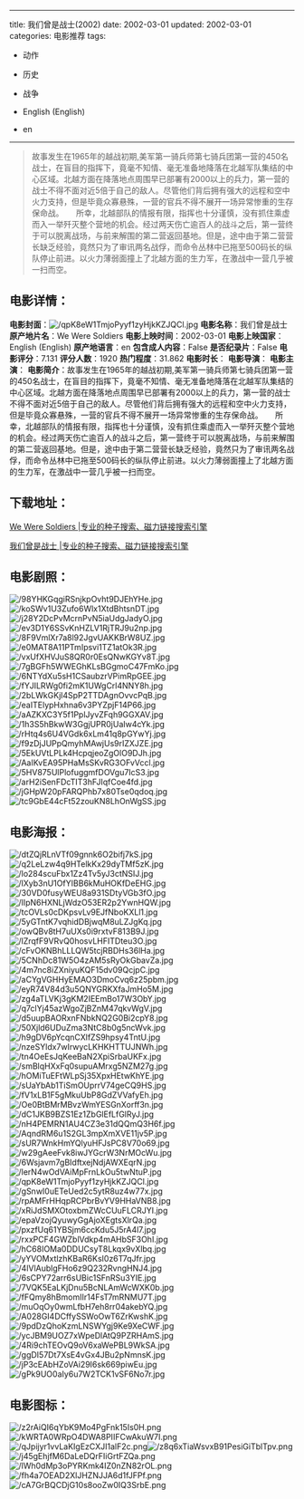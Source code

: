 
---
title: 我们曾是战士(2002)
date: 2002-03-01
updated: 2002-03-01
categories: 电影推荐
tags:
- 动作
- 历史
- 战争

- English (English)
- en
---


> 故事发生在1965年的越战初期,美军第一骑兵师第七骑兵团第一营的450名战士，在盲目的指挥下，竟毫不知情、毫无准备地降落在北越军队集结的中心区域。北越方面在降落地点周围早已部署有2000以上的兵力，第一营的战士不得不面对近5倍于自己的敌人。尽管他们背后拥有强大的远程和空中火力支持，但是毕竟众寡悬殊，一营的官兵不得不展开一场异常惨重的生存保命战。 　 所幸，北越部队的情报有限，指挥也十分谨慎，没有抓住乘虚而入一举歼灭整个营地的机会。经过两天伤亡逾百人的战斗之后，第一营终于可以脱离战场，与前来解围的第二营返回基地。但是，途中由于第二营营长缺乏经验，竟然只为了审讯两名战俘，而命令丛林中已拖至500码长的纵队停止前进。以火力薄弱面撞上了北越方面的生力军，在激战中一营几乎被一扫而空。

## **电影详情**：

**电影封面**：<img src="https://image.tmdb.org/t/p/w200/qpK8eW1TmjoPyyf1zyHjkKZJQCl.jpg" alt="/qpK8eW1TmjoPyyf1zyHjkKZJQCl.jpg" title="/qpK8eW1TmjoPyyf1zyHjkKZJQCl.jpg">
**电影名称**：我们曾是战士
**原产地片名**：We Were Soldiers
**电影上映时间**：2002-03-01
**电影上映国家**：English (English)
**原产地语言**：en
**包含成人内容**：False
**是否纪录片**：False
**电影评分**：7.131
**评分人数**：1920
**热门程度**：31.862
**电影时长**：
**电影导演**：
**电影主演**：
**电影简介**：故事发生在1965年的越战初期,美军第一骑兵师第七骑兵团第一营的450名战士，在盲目的指挥下，竟毫不知情、毫无准备地降落在北越军队集结的中心区域。北越方面在降落地点周围早已部署有2000以上的兵力，第一营的战士不得不面对近5倍于自己的敌人。尽管他们背后拥有强大的远程和空中火力支持，但是毕竟众寡悬殊，一营的官兵不得不展开一场异常惨重的生存保命战。 　 所幸，北越部队的情报有限，指挥也十分谨慎，没有抓住乘虚而入一举歼灭整个营地的机会。经过两天伤亡逾百人的战斗之后，第一营终于可以脱离战场，与前来解围的第二营返回基地。但是，途中由于第二营营长缺乏经验，竟然只为了审讯两名战俘，而命令丛林中已拖至500码长的纵队停止前进。以火力薄弱面撞上了北越方面的生力军，在激战中一营几乎被一扫而空。

## **下载地址**：
[We Were Soldiers |专业的种子搜索、磁力链接搜索引擎](https://movie.amd794.com:2083/?search=We%20Were%20Soldiers&ordering=&mode=match_phrase&page_size=10&page=1)

[我们曾是战士 |专业的种子搜索、磁力链接搜索引擎](https://movie.amd794.com:2083/?search=%E6%88%91%E4%BB%AC%E6%9B%BE%E6%98%AF%E6%88%98%E5%A3%AB&ordering=&mode=match_phrase&page_size=10&page=1)
 

## **电影剧照**：
<img src="https://image.tmdb.org/t/p/original/98YHKGqgiRSnjkpOvht9DJEhYHe.jpg" alt="/98YHKGqgiRSnjkpOvht9DJEhYHe.jpg" title="/98YHKGqgiRSnjkpOvht9DJEhYHe.jpg"><img src="https://image.tmdb.org/t/p/original/koSWv1U3Zufo6Wlx1XtdBhtsnDT.jpg" alt="/koSWv1U3Zufo6Wlx1XtdBhtsnDT.jpg" title="/koSWv1U3Zufo6Wlx1XtdBhtsnDT.jpg"><img src="https://image.tmdb.org/t/p/original/j28Y2DcPvMcrnPvN5iaUdgJadyO.jpg" alt="/j28Y2DcPvMcrnPvN5iaUdgJadyO.jpg" title="/j28Y2DcPvMcrnPvN5iaUdgJadyO.jpg"><img src="https://image.tmdb.org/t/p/original/ev3D1Y6SSvKnHZLV1RjTRJ9u2np.jpg" alt="/ev3D1Y6SSvKnHZLV1RjTRJ9u2np.jpg" title="/ev3D1Y6SSvKnHZLV1RjTRJ9u2np.jpg"><img src="https://image.tmdb.org/t/p/original/8F9VmlXr7a8l92JgvUAKKBrW8UZ.jpg" alt="/8F9VmlXr7a8l92JgvUAKKBrW8UZ.jpg" title="/8F9VmlXr7a8l92JgvUAKKBrW8UZ.jpg"><img src="https://image.tmdb.org/t/p/original/e0MAT8A11PTmIpsvi1TZ1atOk3R.jpg" alt="/e0MAT8A11PTmIpsvi1TZ1atOk3R.jpg" title="/e0MAT8A11PTmIpsvi1TZ1atOk3R.jpg"><img src="https://image.tmdb.org/t/p/original/vxUfXHVJuS8QR0r0EsQNwKGYv8T.jpg" alt="/vxUfXHVJuS8QR0r0EsQNwKGYv8T.jpg" title="/vxUfXHVJuS8QR0r0EsQNwKGYv8T.jpg"><img src="https://image.tmdb.org/t/p/original/7gBGFh5WWEGhKLsBGgmoC47FmKo.jpg" alt="/7gBGFh5WWEGhKLsBGgmoC47FmKo.jpg" title="/7gBGFh5WWEGhKLsBGgmoC47FmKo.jpg"><img src="https://image.tmdb.org/t/p/original/6NTYdXu5sH1CSaubzrVPimRpGEE.jpg" alt="/6NTYdXu5sH1CSaubzrVPimRpGEE.jpg" title="/6NTYdXu5sH1CSaubzrVPimRpGEE.jpg"><img src="https://image.tmdb.org/t/p/original/fYJILRWg0fi2mK1UWgCrl4NNY8h.jpg" alt="/fYJILRWg0fi2mK1UWgCrl4NNY8h.jpg" title="/fYJILRWg0fi2mK1UWgCrl4NNY8h.jpg"><img src="https://image.tmdb.org/t/p/original/2bLWkGKjl4SpP2TTDAgnOvvcPqB.jpg" alt="/2bLWkGKjl4SpP2TTDAgnOvvcPqB.jpg" title="/2bLWkGKjl4SpP2TTDAgnOvvcPqB.jpg"><img src="https://image.tmdb.org/t/p/original/eaITElypHxhna6v3PYZpjF14P66.jpg" alt="/eaITElypHxhna6v3PYZpjF14P66.jpg" title="/eaITElypHxhna6v3PYZpjF14P66.jpg"><img src="https://image.tmdb.org/t/p/original/aAZKXC3Y5f1PplJyvZFqh9GGXAV.jpg" alt="/aAZKXC3Y5f1PplJyvZFqh9GGXAV.jpg" title="/aAZKXC3Y5f1PplJyvZFqh9GGXAV.jpg"><img src="https://image.tmdb.org/t/p/original/1h3S5hBkwW3GgjUPR0jUaIw4cYk.jpg" alt="/1h3S5hBkwW3GgjUPR0jUaIw4cYk.jpg" title="/1h3S5hBkwW3GgjUPR0jUaIw4cYk.jpg"><img src="https://image.tmdb.org/t/p/original/rHtq4s6U4VGdk6xLm41q8pGYwYj.jpg" alt="/rHtq4s6U4VGdk6xLm41q8pGYwYj.jpg" title="/rHtq4s6U4VGdk6xLm41q8pGYwYj.jpg"><img src="https://image.tmdb.org/t/p/original/f9zDjJUPpQmyhMAwjUs9rIZXJZE.jpg" alt="/f9zDjJUPpQmyhMAwjUs9rIZXJZE.jpg" title="/f9zDjJUPpQmyhMAwjUs9rIZXJZE.jpg"><img src="https://image.tmdb.org/t/p/original/5EkUVtLPLk4HcpqjeoZgOlO9DJh.jpg" alt="/5EkUVtLPLk4HcpqjeoZgOlO9DJh.jpg" title="/5EkUVtLPLk4HcpqjeoZgOlO9DJh.jpg"><img src="https://image.tmdb.org/t/p/original/AaIKvEA95PHaMsSKvRG3OFvVccl.jpg" alt="/AaIKvEA95PHaMsSKvRG3OFvVccl.jpg" title="/AaIKvEA95PHaMsSKvRG3OFvVccl.jpg"><img src="https://image.tmdb.org/t/p/original/5HV875UlPlofuggmfDOVgu7IcS3.jpg" alt="/5HV875UlPlofuggmfDOVgu7IcS3.jpg" title="/5HV875UlPlofuggmfDOVgu7IcS3.jpg"><img src="https://image.tmdb.org/t/p/original/arH2iSenFDcTIT3hFJIqfCoe4fd.jpg" alt="/arH2iSenFDcTIT3hFJIqfCoe4fd.jpg" title="/arH2iSenFDcTIT3hFJIqfCoe4fd.jpg"><img src="https://image.tmdb.org/t/p/original/jGHpW20pFARQPhb7x80Tse0qdoq.jpg" alt="/jGHpW20pFARQPhb7x80Tse0qdoq.jpg" title="/jGHpW20pFARQPhb7x80Tse0qdoq.jpg"><img src="https://image.tmdb.org/t/p/original/tc9GbE44cFt52zouKN8LhOnWgSS.jpg" alt="/tc9GbE44cFt52zouKN8LhOnWgSS.jpg" title="/tc9GbE44cFt52zouKN8LhOnWgSS.jpg">

## **电影海报**：
<img src="https://image.tmdb.org/t/p/original/dtZQjRLnVTf09gnnk6O2bifj7kS.jpg" alt="/dtZQjRLnVTf09gnnk6O2bifj7kS.jpg" title="/dtZQjRLnVTf09gnnk6O2bifj7kS.jpg"><img src="https://image.tmdb.org/t/p/original/q2LeLzw4q9HTelkKx29dyTMf5zK.jpg" alt="/q2LeLzw4q9HTelkKx29dyTMf5zK.jpg" title="/q2LeLzw4q9HTelkKx29dyTMf5zK.jpg"><img src="https://image.tmdb.org/t/p/original/lo284scuFbx1Zz4Tv5yJ3ctNSIJ.jpg" alt="/lo284scuFbx1Zz4Tv5yJ3ctNSIJ.jpg" title="/lo284scuFbx1Zz4Tv5yJ3ctNSIJ.jpg"><img src="https://image.tmdb.org/t/p/original/lXyb3nU1OfYIBB6kMuHOKfDeEHG.jpg" alt="/lXyb3nU1OfYIBB6kMuHOKfDeEHG.jpg" title="/lXyb3nU1OfYIBB6kMuHOKfDeEHG.jpg"><img src="https://image.tmdb.org/t/p/original/30VD0fusyWEU8a931SDtyVGb3fO.jpg" alt="/30VD0fusyWEU8a931SDtyVGb3fO.jpg" title="/30VD0fusyWEU8a931SDtyVGb3fO.jpg"><img src="https://image.tmdb.org/t/p/original/lIpN6HXNLjWdzO53ER2p2YwnHQW.jpg" alt="/lIpN6HXNLjWdzO53ER2p2YwnHQW.jpg" title="/lIpN6HXNLjWdzO53ER2p2YwnHQW.jpg"><img src="https://image.tmdb.org/t/p/original/tcOVLs0cDKpsvLv9EJfNboKXLl1.jpg" alt="/tcOVLs0cDKpsvLv9EJfNboKXLl1.jpg" title="/tcOVLs0cDKpsvLv9EJfNboKXLl1.jpg"><img src="https://image.tmdb.org/t/p/original/5yGTntK7vqhidDBjwqM8uLZJgKq.jpg" alt="/5yGTntK7vqhidDBjwqM8uLZJgKq.jpg" title="/5yGTntK7vqhidDBjwqM8uLZJgKq.jpg"><img src="https://image.tmdb.org/t/p/original/owQBv8tH7uUXs0i9rxtvF813B9J.jpg" alt="/owQBv8tH7uUXs0i9rxtvF813B9J.jpg" title="/owQBv8tH7uUXs0i9rxtvF813B9J.jpg"><img src="https://image.tmdb.org/t/p/original/lZrqfF9VRvQ0hosvLHFITDteu3O.jpg" alt="/lZrqfF9VRvQ0hosvLHFITDteu3O.jpg" title="/lZrqfF9VRvQ0hosvLHFITDteu3O.jpg"><img src="https://image.tmdb.org/t/p/original/cFvOKNBhLLLQW5tcjRBDHs36lHa.jpg" alt="/cFvOKNBhLLLQW5tcjRBDHs36lHa.jpg" title="/cFvOKNBhLLLQW5tcjRBDHs36lHa.jpg"><img src="https://image.tmdb.org/t/p/original/5CNhDc81W5O4zAM5sRyOkGbavZa.jpg" alt="/5CNhDc81W5O4zAM5sRyOkGbavZa.jpg" title="/5CNhDc81W5O4zAM5sRyOkGbavZa.jpg"><img src="https://image.tmdb.org/t/p/original/4m7nc8iZXniyuKQF15dv09QcjpC.jpg" alt="/4m7nc8iZXniyuKQF15dv09QcjpC.jpg" title="/4m7nc8iZXniyuKQF15dv09QcjpC.jpg"><img src="https://image.tmdb.org/t/p/original/aCYgVGHHyEMAO3DmoCvq6z25pbm.jpg" alt="/aCYgVGHHyEMAO3DmoCvq6z25pbm.jpg" title="/aCYgVGHHyEMAO3DmoCvq6z25pbm.jpg"><img src="https://image.tmdb.org/t/p/original/eyR74V84d3u5QNYGRKXfaJmHo5M.jpg" alt="/eyR74V84d3u5QNYGRKXfaJmHo5M.jpg" title="/eyR74V84d3u5QNYGRKXfaJmHo5M.jpg"><img src="https://image.tmdb.org/t/p/original/zg4aTLVKj3gKM2IEEmBo17W3ObY.jpg" alt="/zg4aTLVKj3gKM2IEEmBo17W3ObY.jpg" title="/zg4aTLVKj3gKM2IEEmBo17W3ObY.jpg"><img src="https://image.tmdb.org/t/p/original/q7clYj45azWgoZjBZnM47qkvWgV.jpg" alt="/q7clYj45azWgoZjBZnM47qkvWgV.jpg" title="/q7clYj45azWgoZjBZnM47qkvWgV.jpg"><img src="https://image.tmdb.org/t/p/original/d5uupBAORxnFNbkNQ2G0Bi2cpY8.jpg" alt="/d5uupBAORxnFNbkNQ2G0Bi2cpY8.jpg" title="/d5uupBAORxnFNbkNQ2G0Bi2cpY8.jpg"><img src="https://image.tmdb.org/t/p/original/50Xjld6UDuZma3NtC8b0g5ncWvk.jpg" alt="/50Xjld6UDuZma3NtC8b0g5ncWvk.jpg" title="/50Xjld6UDuZma3NtC8b0g5ncWvk.jpg"><img src="https://image.tmdb.org/t/p/original/h9gDV6pYcqnCXlfZS9hpsy4TntU.jpg" alt="/h9gDV6pYcqnCXlfZS9hpsy4TntU.jpg" title="/h9gDV6pYcqnCXlfZS9hpsy4TntU.jpg"><img src="https://image.tmdb.org/t/p/original/nzeSYldx7wIrwycLKHKHTTUJNWh.jpg" alt="/nzeSYldx7wIrwycLKHKHTTUJNWh.jpg" title="/nzeSYldx7wIrwycLKHKHTTUJNWh.jpg"><img src="https://image.tmdb.org/t/p/original/tn4OeEsJqKeeBaN2XpiSrbaUKFx.jpg" alt="/tn4OeEsJqKeeBaN2XpiSrbaUKFx.jpg" title="/tn4OeEsJqKeeBaN2XpiSrbaUKFx.jpg"><img src="https://image.tmdb.org/t/p/original/smBlqHXxFq0supuAMrxg5NZM27g.jpg" alt="/smBlqHXxFq0supuAMrxg5NZM27g.jpg" title="/smBlqHXxFq0supuAMrxg5NZM27g.jpg"><img src="https://image.tmdb.org/t/p/original/hOMiTuEFtWLpSj35XpxHEtwKhYE.jpg" alt="/hOMiTuEFtWLpSj35XpxHEtwKhYE.jpg" title="/hOMiTuEFtWLpSj35XpxHEtwKhYE.jpg"><img src="https://image.tmdb.org/t/p/original/sUaYbAb1TiSmOUprrV74geCQ9HS.jpg" alt="/sUaYbAb1TiSmOUprrV74geCQ9HS.jpg" title="/sUaYbAb1TiSmOUprrV74geCQ9HS.jpg"><img src="https://image.tmdb.org/t/p/original/fV1xLB1F5gMkuUbP8GdZVVafyEh.jpg" alt="/fV1xLB1F5gMkuUbP8GdZVVafyEh.jpg" title="/fV1xLB1F5gMkuUbP8GdZVVafyEh.jpg"><img src="https://image.tmdb.org/t/p/original/Oe0BtBMrMBvzWmYESGnXorff3n.jpg" alt="/Oe0BtBMrMBvzWmYESGnXorff3n.jpg" title="/Oe0BtBMrMBvzWmYESGnXorff3n.jpg"><img src="https://image.tmdb.org/t/p/original/dC1JKB9BZS1Ez1ZbGlEfLfGlRyJ.jpg" alt="/dC1JKB9BZS1Ez1ZbGlEfLfGlRyJ.jpg" title="/dC1JKB9BZS1Ez1ZbGlEfLfGlRyJ.jpg"><img src="https://image.tmdb.org/t/p/original/nH4PEMRN1AU4CZ3e31dQQmQ3H6f.jpg" alt="/nH4PEMRN1AU4CZ3e31dQQmQ3H6f.jpg" title="/nH4PEMRN1AU4CZ3e31dQQmQ3H6f.jpg"><img src="https://image.tmdb.org/t/p/original/AqndRM6u1S2GL3mpXmXVE11jv5P.jpg" alt="/AqndRM6u1S2GL3mpXmXVE11jv5P.jpg" title="/AqndRM6u1S2GL3mpXmXVE11jv5P.jpg"><img src="https://image.tmdb.org/t/p/original/sUR7WnkHmYQlyuHFJsPC8V70o69.jpg" alt="/sUR7WnkHmYQlyuHFJsPC8V70o69.jpg" title="/sUR7WnkHmYQlyuHFJsPC8V70o69.jpg"><img src="https://image.tmdb.org/t/p/original/w29gAeeFvk8iwJYGcrW3NrMOcWu.jpg" alt="/w29gAeeFvk8iwJYGcrW3NrMOcWu.jpg" title="/w29gAeeFvk8iwJYGcrW3NrMOcWu.jpg"><img src="https://image.tmdb.org/t/p/original/6Wsjavm7gBIdftxejNdjAWXEqrN.jpg" alt="/6Wsjavm7gBIdftxejNdjAWXEqrN.jpg" title="/6Wsjavm7gBIdftxejNdjAWXEqrN.jpg"><img src="https://image.tmdb.org/t/p/original/lerN4wOdVAiMpFrnLkOu5twNtuP.jpg" alt="/lerN4wOdVAiMpFrnLkOu5twNtuP.jpg" title="/lerN4wOdVAiMpFrnLkOu5twNtuP.jpg"><img src="https://image.tmdb.org/t/p/original/qpK8eW1TmjoPyyf1zyHjkKZJQCl.jpg" alt="/qpK8eW1TmjoPyyf1zyHjkKZJQCl.jpg" title="/qpK8eW1TmjoPyyf1zyHjkKZJQCl.jpg"><img src="https://image.tmdb.org/t/p/original/gSnwI0uETeUed2c5ytR8uz4w77x.jpg" alt="/gSnwI0uETeUed2c5ytR8uz4w77x.jpg" title="/gSnwI0uETeUed2c5ytR8uz4w77x.jpg"><img src="https://image.tmdb.org/t/p/original/rpAMFrHHqpRCPbrBvYV9HHaVNB8.jpg" alt="/rpAMFrHHqpRCPbrBvYV9HHaVNB8.jpg" title="/rpAMFrHHqpRCPbrBvYV9HHaVNB8.jpg"><img src="https://image.tmdb.org/t/p/original/xRiJdSMXOtoxbmZWcCUuFLCRJYI.jpg" alt="/xRiJdSMXOtoxbmZWcCUuFLCRJYI.jpg" title="/xRiJdSMXOtoxbmZWcCUuFLCRJYI.jpg"><img src="https://image.tmdb.org/t/p/original/epaVzojQyuwyGgAjoXEgtsXlrQa.jpg" alt="/epaVzojQyuwyGgAjoXEgtsXlrQa.jpg" title="/epaVzojQyuwyGgAjoXEgtsXlrQa.jpg"><img src="https://image.tmdb.org/t/p/original/pxzfUq61YBSjm6ccKdu5J5rA4l7.jpg" alt="/pxzfUq61YBSjm6ccKdu5J5rA4l7.jpg" title="/pxzfUq61YBSjm6ccKdu5J5rA4l7.jpg"><img src="https://image.tmdb.org/t/p/original/rxxPCF4GWZblVdkp4mAHbSF3OhI.jpg" alt="/rxxPCF4GWZblVdkp4mAHbSF3OhI.jpg" title="/rxxPCF4GWZblVdkp4mAHbSF3OhI.jpg"><img src="https://image.tmdb.org/t/p/original/hC68IOMa0DDUCsyT8Lkqx9vXlbq.jpg" alt="/hC68IOMa0DDUCsyT8Lkqx9vXlbq.jpg" title="/hC68IOMa0DDUCsyT8Lkqx9vXlbq.jpg"><img src="https://image.tmdb.org/t/p/original/yYVOMxtlzhKBaR6KsI0z6T7qJfr.jpg" alt="/yYVOMxtlzhKBaR6KsI0z6T7qJfr.jpg" title="/yYVOMxtlzhKBaR6KsI0z6T7qJfr.jpg"><img src="https://image.tmdb.org/t/p/original/4lVlAublgFHo6z9Q232RvngHNJ4.jpg" alt="/4lVlAublgFHo6z9Q232RvngHNJ4.jpg" title="/4lVlAublgFHo6z9Q232RvngHNJ4.jpg"><img src="https://image.tmdb.org/t/p/original/6sCPY72arr6sUBic1SFnRSu3YIE.jpg" alt="/6sCPY72arr6sUBic1SFnRSu3YIE.jpg" title="/6sCPY72arr6sUBic1SFnRSu3YIE.jpg"><img src="https://image.tmdb.org/t/p/original/7VQK5EaLKjDnu5BcNLAmWcWXK0b.jpg" alt="/7VQK5EaLKjDnu5BcNLAmWcWXK0b.jpg" title="/7VQK5EaLKjDnu5BcNLAmWcWXK0b.jpg"><img src="https://image.tmdb.org/t/p/original/fFQmy8hBmomIIr14FsT7mRNMU7T.jpg" alt="/fFQmy8hBmomIIr14FsT7mRNMU7T.jpg" title="/fFQmy8hBmomIIr14FsT7mRNMU7T.jpg"><img src="https://image.tmdb.org/t/p/original/muOqOy0wmLfbH7eh8rr04akebYQ.jpg" alt="/muOqOy0wmLfbH7eh8rr04akebYQ.jpg" title="/muOqOy0wmLfbH7eh8rr04akebYQ.jpg"><img src="https://image.tmdb.org/t/p/original/A028GI4DCffySSWoOwT6ZrKwshK.jpg" alt="/A028GI4DCffySSWoOwT6ZrKwshK.jpg" title="/A028GI4DCffySSWoOwT6ZrKwshK.jpg"><img src="https://image.tmdb.org/t/p/original/9pdDzQhoKzmLNSWYgj9Ke9XeCWF.jpg" alt="/9pdDzQhoKzmLNSWYgj9Ke9XeCWF.jpg" title="/9pdDzQhoKzmLNSWYgj9Ke9XeCWF.jpg"><img src="https://image.tmdb.org/t/p/original/ycJBM9UOZ7xWpeDlAtQ9PZRHAmS.jpg" alt="/ycJBM9UOZ7xWpeDlAtQ9PZRHAmS.jpg" title="/ycJBM9UOZ7xWpeDlAtQ9PZRHAmS.jpg"><img src="https://image.tmdb.org/t/p/original/4Ri9chTEOvQ9oV6xaWePBL9WkSA.jpg" alt="/4Ri9chTEOvQ9oV6xaWePBL9WkSA.jpg" title="/4Ri9chTEOvQ9oV6xaWePBL9WkSA.jpg"><img src="https://image.tmdb.org/t/p/original/ggDI57Dt7XsE4vGx4JBu2pNmnsK.jpg" alt="/ggDI57Dt7XsE4vGx4JBu2pNmnsK.jpg" title="/ggDI57Dt7XsE4vGx4JBu2pNmnsK.jpg"><img src="https://image.tmdb.org/t/p/original/jP3cEAbHZoVAi29I6sk669piwEu.jpg" alt="/jP3cEAbHZoVAi29I6sk669piwEu.jpg" title="/jP3cEAbHZoVAi29I6sk669piwEu.jpg"><img src="https://image.tmdb.org/t/p/original/gPk9UO0aIy6u7W2TCK1vSF6No7r.jpg" alt="/gPk9UO0aIy6u7W2TCK1vSF6No7r.jpg" title="/gPk9UO0aIy6u7W2TCK1vSF6No7r.jpg">

## **电影图标**：
<img src="https://image.tmdb.org/t/p/original/z2rAiQI6qYbK9Mo4PgFnk15Is0H.png" alt="/z2rAiQI6qYbK9Mo4PgFnk15Is0H.png" title="/z2rAiQI6qYbK9Mo4PgFnk15Is0H.png"><img src="https://image.tmdb.org/t/p/original/kWRTA0WRpO4DWA8PIIFCwAkuW7I.png" alt="/kWRTA0WRpO4DWA8PIIFCwAkuW7I.png" title="/kWRTA0WRpO4DWA8PIIFCwAkuW7I.png"><img src="https://image.tmdb.org/t/p/original/qJpijyr1vvLaKIgEzCXJI1alF2c.png" alt="/qJpijyr1vvLaKIgEzCXJI1alF2c.png" title="/qJpijyr1vvLaKIgEzCXJI1alF2c.png"><img src="https://image.tmdb.org/t/p/original/z8q6xTiaWsvxB91PesiGiTblTpv.png" alt="/z8q6xTiaWsvxB91PesiGiTblTpv.png" title="/z8q6xTiaWsvxB91PesiGiTblTpv.png"><img src="https://image.tmdb.org/t/p/original/j45gEhjfM6DaLeDQrFIiGrtFZQa.png" alt="/j45gEhjfM6DaLeDQrFIiGrtFZQa.png" title="/j45gEhjfM6DaLeDQrFIiGrtFZQa.png"><img src="https://image.tmdb.org/t/p/original/lWh0dMp3oPYRKmk4IZ0nZN82rOL.png" alt="/lWh0dMp3oPYRKmk4IZ0nZN82rOL.png" title="/lWh0dMp3oPYRKmk4IZ0nZN82rOL.png"><img src="https://image.tmdb.org/t/p/original/fh4a7OEAD2XlJHZNJJA6d1fJFPf.png" alt="/fh4a7OEAD2XlJHZNJJA6d1fJFPf.png" title="/fh4a7OEAD2XlJHZNJJA6d1fJFPf.png"><img src="https://image.tmdb.org/t/p/original/cA7GrBQCDjG10s8ooZw0IQ3SrbE.png" alt="/cA7GrBQCDjG10s8ooZw0IQ3SrbE.png" title="/cA7GrBQCDjG10s8ooZw0IQ3SrbE.png">
